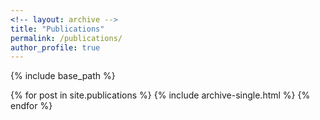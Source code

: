 ```yaml
---
<!-- layout: archive -->
title: "Publications"
permalink: /publications/
author_profile: true
---
```


<!-- [[Google Scholar Profile]](https://scholar.google.com/citations?user=Ixg9n-EAAAAJ&hl=en) 
{% if author.googlescholar %}
  You can also find my articles on <u><a href="{{author.googlescholar}}">my Google Scholar profile</a>.</u>
{% endif %}
-->
{% include base_path %}

{% for post in site.publications %}
  {% include archive-single.html %}
{% endfor %}
